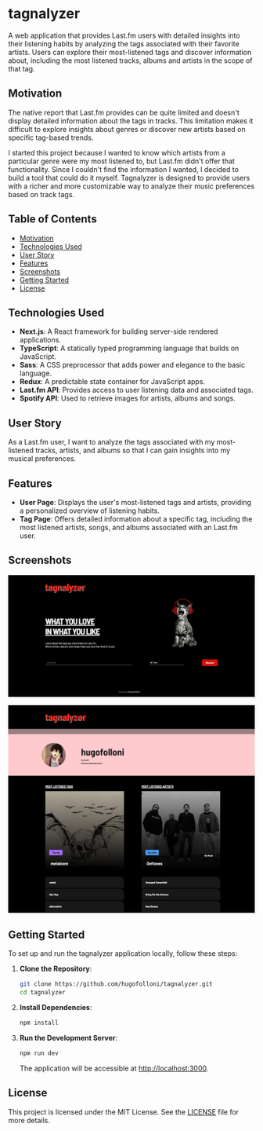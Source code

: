 # tagnalyzer

A web application that provides Last.fm users with detailed insights into their listening habits by analyzing the tags associated with their favorite artists. Users can explore their most-listened tags and discover information about, including the most listened tracks, albums and artists in the scope of that tag.

## Motivation

The native report that Last.fm provides can be quite limited and doesn't display detailed information about the tags in tracks. This limitation makes it difficult to explore insights about genres or discover new artists based on specific tag-based trends. 

I started this project because I wanted to know which artists from a particular genre were my most listened to, but Last.fm didn't offer that functionality. Since I couldn't find the information I wanted, I decided to build a tool that could do it myself. Tagnalyzer is designed to provide users with a richer and more customizable way to analyze their music preferences based on track tags.

## Table of Contents

- [Motivation](#motivation)
- [Technologies Used](#technologies-used)
- [User Story](#user-story)
- [Features](#features)
- [Screenshots](#screenshots)
- [Getting Started](#getting-started)
- [License](#license)

## Technologies Used

- **Next.js**: A React framework for building server-side rendered applications.
- **TypeScript**: A statically typed programming language that builds on JavaScript.
- **Sass**: A CSS preprocessor that adds power and elegance to the basic language.
- **Redux**: A predictable state container for JavaScript apps.
- **Last.fm API**: Provides access to user listening data and associated tags.
- **Spotify API**: Used to retrieve images for artists, albums and songs.

## User Story

As a Last.fm user, I want to analyze the tags associated with my most-listened tracks, artists, and albums so that I can gain insights into my musical preferences.

## Features

- **User Page**: Displays the user's most-listened tags and artists, providing a personalized overview of listening habits.
- **Tag Page**: Offers detailed information about a specific tag, including the most listened artists, songs, and albums associated with an Last.fm user.

## Screenshots

![Homepage](public/homepage.png)

![User page](public/userpage.png)

## Getting Started

To set up and run the tagnalyzer application locally, follow these steps:

1. **Clone the Repository**:
   
   ```bash
   git clone https://github.com/hugofolloni/tagnalyzer.git
   cd tagnalyzer
   ```

2. **Install Dependencies**:
   
   ```bash
   npm install
   ```

3. **Run the Development Server**:
   
   ```bash
   npm run dev
   ```
   
   The application will be accessible at [http://localhost:3000](http://localhost:3000).


## License

This project is licensed under the MIT License. See the [LICENSE](LICENSE) file for more details.

